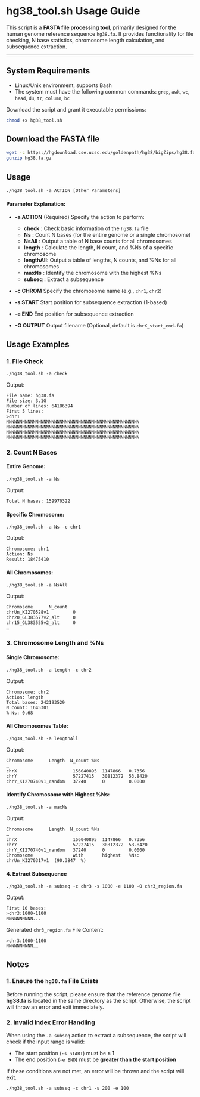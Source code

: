 # hg38_tool.sh Usage Guide

This script is a **FASTA file processing tool**, primarily designed for the human genome reference sequence `hg38.fa`. It provides functionality for file checking, N base statistics, chromosome length calculation, and subsequence extraction.

---

## System Requirements
- Linux/Unix environment, supports Bash
- The system must have the following common commands: `grep`, `awk`, `wc`, `head`, `du`, `tr`, `column`, `bc`

Download the script and grant it executable permissions:
```bash
chmod +x hg38_tool.sh
```

## Download the FASTA file

```bash
wget -c https://hgdownload.cse.ucsc.edu/goldenpath/hg38/bigZips/hg38.fa.gz
gunzip hg38.fa.gz
```

## Usage

```
./hg38_tool.sh -a ACTION [Other Parameters] 
```

#### Parameter Explanation:

  - **-a ACTION**  (Required) Specify the action to perform:
    - **check**    : Check basic information of the `hg38.fa` file  
    - **Ns**       : Count N bases (for the entire genome or a single chromosome)  
    - **NsAll**    : Output a table of N base counts for all chromosomes  
    - **length**   : Calculate the length, N count, and %Ns of a specific chromosome  
    - **lengthAll**: Output a table of lengths, N counts, and %Ns for all chromosomes  
    - **maxNs**    : Identify the chromosome with the highest %Ns  
    - **subseq**   : Extract a subsequence  

  - **-c CHROM**  Specify the chromosome name (e.g., `chr1`, `chr2`)  
  - **-s START**  Start position for subsequence extraction (1-based)  
  - **-e END**    End position for subsequence extraction  
  - **-O OUTPUT** Output filename (Optional, default is `chrX_start_end.fa`)




## Usage Examples

### 1. File Check
```
./hg38_tool.sh -a check
```

Output:
```
File name: hg38.fa
File size: 3.1G
Number of lines: 64186394
First 5 lines:
>chr1
NNNNNNNNNNNNNNNNNNNNNNNNNNNNNNNNNNNNNNNNNNNNNNNNNN
NNNNNNNNNNNNNNNNNNNNNNNNNNNNNNNNNNNNNNNNNNNNNNNNNN
NNNNNNNNNNNNNNNNNNNNNNNNNNNNNNNNNNNNNNNNNNNNNNNNNN
NNNNNNNNNNNNNNNNNNNNNNNNNNNNNNNNNNNNNNNNNNNNNNNNNN
```

### 2. Count N Bases
#### Entire Genome:
```
./hg38_tool.sh -a Ns
```

Output:
```
Total N bases: 159970322
```

#### Specific Chromosome:
```
./hg38_tool.sh -a Ns -c chr1
```
Output:
```
Chromosome: chr1
Action: Ns
Result: 18475410
```
#### All Chromosomes:
```
./hg38_tool.sh -a NsAll
```
Output:
```
Chromosome      N_count
chrUn_KI270528v1         0
chr20_GL383577v2_alt     0
chr15_GL383555v2_alt     0
…
```

### 3. Chromosome Length and %Ns
#### Single Chromosome:
```
./hg38_tool.sh -a length -c chr2
```
Output:
```
Chromosome: chr2
Action: length
Total bases: 242193529
N count: 1645301
% Ns: 0.68
```

#### All Chromosomes Table:
```
./hg38_tool.sh -a lengthAll
```
Output: 
```
Chromosome      Length  N_count %Ns
…
chrX                     156040895  1147866   0.7356
chrY                     57227415   30812372  53.8420
chrY_KI270740v1_random   37240      0         0.0000
```
#### Identify Chromosome with Highest %Ns:
```
./hg38_tool.sh -a maxNs
```
Output:
```
Chromosome      Length  N_count %Ns
…
chrX                     156040895  1147866   0.7356
chrY                     57227415   30812372  53.8420
chrY_KI270740v1_random   37240      0         0.0000
Chromosome               with       highest   %Ns:     chrUn_KI270317v1  (90.3847  %)
```

#### 4. Extract Subsequence
```
./hg38_tool.sh -a subseq -c chr3 -s 1000 -e 1100 -O chr3_region.fa
```
Output:
```
First 10 bases:
>chr3:1000-1100
NNNNNNNNNN...
```
Generated `chr3_region.fa` File Content:
```
>chr3:1000-1100
NNNNNNNNNN……
```

## Notes

### 1. Ensure the `hg38.fa` File Exists  
Before running the script, please ensure that the reference genome file **hg38.fa** is located in the same directory as the script. Otherwise, the script will throw an error and exit immediately.

### 2. Invalid Index Error Handling

When using the `-a subseq` action to extract a subsequence, the script will check if the input range is valid:

- The start position (`-s START`) must be **≥ 1**  
- The end position (`-e END`) must be **greater than the start position**  

If these conditions are not met, an error will be thrown and the script will exit. 
```
./hg38_tool.sh -a subseq -c chr1 -s 200 -e 100
```
